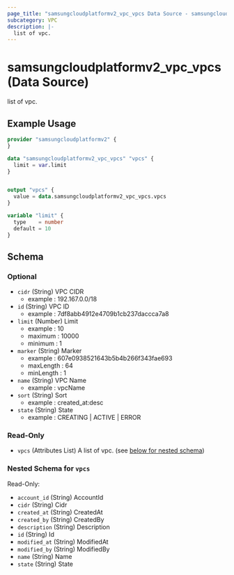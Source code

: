 ```yaml
---
page_title: "samsungcloudplatformv2_vpc_vpcs Data Source - samsungcloudplatformv2"
subcategory: VPC
description: |-
  list of vpc.
---
```


# samsungcloudplatformv2_vpc_vpcs (Data Source)

list of vpc.

## Example Usage

```terraform
provider "samsungcloudplatformv2" {
}

data "samsungcloudplatformv2_vpc_vpcs" "vpcs" {
  limit = var.limit
}


output "vpcs" {
  value = data.samsungcloudplatformv2_vpc_vpcs.vpcs
}

variable "limit" {
  type    = number
  default = 10
}
```

<!-- schema generated by tfplugindocs -->
## Schema

### Optional

- `cidr` (String) VPC CIDR 
  - example : 192.167.0.0/18
- `id` (String) VPC ID 
  - example : 7df8abb4912e4709b1cb237daccca7a8
- `limit` (Number) Limit 
  - example : 10 
  - maximum : 10000 
  - minimum : 1
- `marker` (String) Marker 
  - example : 607e0938521643b5b4b266f343fae693 
  - maxLength : 64 
  - minLength : 1
- `name` (String) VPC Name 
  - example : vpcName
- `sort` (String) Sort 
  - example : created_at:desc
- `state` (String) State 
  - example : CREATING | ACTIVE | ERROR

### Read-Only

- `vpcs` (Attributes List) A list of vpc. (see [below for nested schema](#nestedatt--vpcs))

<a id="nestedatt--vpcs"></a>
### Nested Schema for `vpcs`

Read-Only:

- `account_id` (String) AccountId
- `cidr` (String) Cidr
- `created_at` (String) CreatedAt
- `created_by` (String) CreatedBy
- `description` (String) Description
- `id` (String) Id
- `modified_at` (String) ModifiedAt
- `modified_by` (String) ModifiedBy
- `name` (String) Name
- `state` (String) State